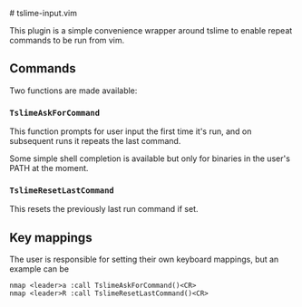 # tslime-input.vim

This plugin is a simple convenience wrapper around tslime to enable repeat
commands to be run from vim.

## Commands

Two functions are made available:

### `TslimeAskForCommand`

This function prompts for user input the first time it's run, and on subsequent
runs it repeats the last command. 

Some simple shell completion is available but only for binaries in the user's
PATH at the moment.

### `TslimeResetLastCommand`

This resets the previously last run command if set.

## Key mappings

The user is responsible for setting their own keyboard mappings, but an example
can be

``` vim
nmap <leader>a :call TslimeAskForCommand()<CR>
nmap <leader>R :call TslimeResetLastCommand()<CR>
```
